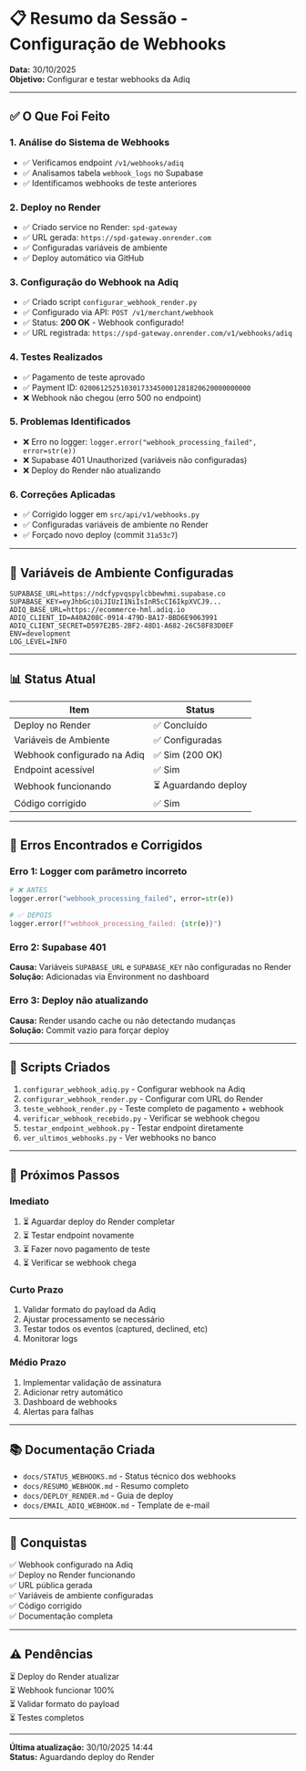 # 📋 Resumo da Sessão - Configuração de Webhooks

**Data:** 30/10/2025  
**Objetivo:** Configurar e testar webhooks da Adiq

---

## ✅ O Que Foi Feito

### 1. **Análise do Sistema de Webhooks**
- ✅ Verificamos endpoint `/v1/webhooks/adiq`
- ✅ Analisamos tabela `webhook_logs` no Supabase
- ✅ Identificamos webhooks de teste anteriores

### 2. **Deploy no Render**
- ✅ Criado service no Render: `spd-gateway`
- ✅ URL gerada: `https://spd-gateway.onrender.com`
- ✅ Configuradas variáveis de ambiente
- ✅ Deploy automático via GitHub

### 3. **Configuração do Webhook na Adiq**
- ✅ Criado script `configurar_webhook_render.py`
- ✅ Configurado via API: `POST /v1/merchant/webhook`
- ✅ Status: **200 OK** - Webhook configurado!
- ✅ URL registrada: `https://spd-gateway.onrender.com/v1/webhooks/adiq`

### 4. **Testes Realizados**
- ✅ Pagamento de teste aprovado
- ✅ Payment ID: `020061252510301733450001281820620000000000`
- ❌ Webhook não chegou (erro 500 no endpoint)

### 5. **Problemas Identificados**
- ❌ Erro no logger: `logger.error("webhook_processing_failed", error=str(e))`
- ❌ Supabase 401 Unauthorized (variáveis não configuradas)
- ❌ Deploy do Render não atualizando

### 6. **Correções Aplicadas**
- ✅ Corrigido logger em `src/api/v1/webhooks.py`
- ✅ Configuradas variáveis de ambiente no Render
- ✅ Forçado novo deploy (commit `31a53c7`)

---

## 🔧 Variáveis de Ambiente Configuradas

```
SUPABASE_URL=https://ndcfypvqspylcbbewhmi.supabase.co
SUPABASE_KEY=eyJhbGciOiJIUzI1NiIsInR5cCI6IkpXVCJ9...
ADIQ_BASE_URL=https://ecommerce-hml.adiq.io
ADIQ_CLIENT_ID=A40A208C-0914-479D-BA17-BBD6E9063991
ADIQ_CLIENT_SECRET=D597E2B5-2BF2-48D1-A682-26C58F83D0EF
ENV=development
LOG_LEVEL=INFO
```

---

## 📊 Status Atual

| Item | Status |
|------|--------|
| Deploy no Render | ✅ Concluído |
| Variáveis de Ambiente | ✅ Configuradas |
| Webhook configurado na Adiq | ✅ Sim (200 OK) |
| Endpoint acessível | ✅ Sim |
| Webhook funcionando | ⏳ Aguardando deploy |
| Código corrigido | ✅ Sim |

---

## 🐛 Erros Encontrados e Corrigidos

### Erro 1: Logger com parâmetro incorreto
```python
# ❌ ANTES
logger.error("webhook_processing_failed", error=str(e))

# ✅ DEPOIS
logger.error(f"webhook_processing_failed: {str(e)}")
```

### Erro 2: Supabase 401
**Causa:** Variáveis `SUPABASE_URL` e `SUPABASE_KEY` não configuradas no Render  
**Solução:** Adicionadas via Environment no dashboard

### Erro 3: Deploy não atualizando
**Causa:** Render usando cache ou não detectando mudanças  
**Solução:** Commit vazio para forçar deploy

---

## 📝 Scripts Criados

1. `configurar_webhook_adiq.py` - Configurar webhook na Adiq
2. `configurar_webhook_render.py` - Configurar com URL do Render
3. `teste_webhook_render.py` - Teste completo de pagamento + webhook
4. `verificar_webhook_recebido.py` - Verificar se webhook chegou
5. `testar_endpoint_webhook.py` - Testar endpoint diretamente
6. `ver_ultimos_webhooks.py` - Ver webhooks no banco

---

## 🎯 Próximos Passos

### Imediato
1. ⏳ Aguardar deploy do Render completar
2. ⏳ Testar endpoint novamente
3. ⏳ Fazer novo pagamento de teste
4. ⏳ Verificar se webhook chega

### Curto Prazo
1. Validar formato do payload da Adiq
2. Ajustar processamento se necessário
3. Testar todos os eventos (captured, declined, etc)
4. Monitorar logs

### Médio Prazo
1. Implementar validação de assinatura
2. Adicionar retry automático
3. Dashboard de webhooks
4. Alertas para falhas

---

## 📚 Documentação Criada

- `docs/STATUS_WEBHOOKS.md` - Status técnico dos webhooks
- `docs/RESUMO_WEBHOOK.md` - Resumo completo
- `docs/DEPLOY_RENDER.md` - Guia de deploy
- `docs/EMAIL_ADIQ_WEBHOOK.md` - Template de e-mail

---

## 🎉 Conquistas

✅ Webhook configurado na Adiq  
✅ Deploy no Render funcionando  
✅ URL pública gerada  
✅ Variáveis de ambiente configuradas  
✅ Código corrigido  
✅ Documentação completa  

---

## ⚠️ Pendências

⏳ Deploy do Render atualizar  
⏳ Webhook funcionar 100%  
⏳ Validar formato do payload  
⏳ Testes completos  

---

**Última atualização:** 30/10/2025 14:44  
**Status:** Aguardando deploy do Render
